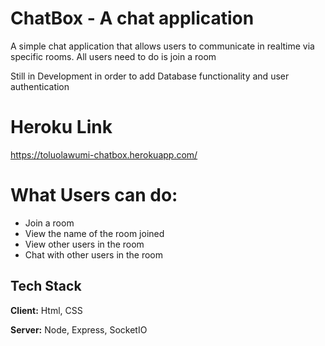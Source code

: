 # ChatBox - A chat application
A simple chat application that allows users to communicate in realtime via specific rooms. 
All users need to do is join a room

Still in Development in order to add Database functionality and user authentication

# Heroku Link
https://toluolawumi-chatbox.herokuapp.com/

# What Users can do:
- Join a room
- View the name of the room joined
- View other users in the room
- Chat with other users in the room

## Tech Stack

**Client:** Html, CSS

**Server:** Node, Express, SocketIO


